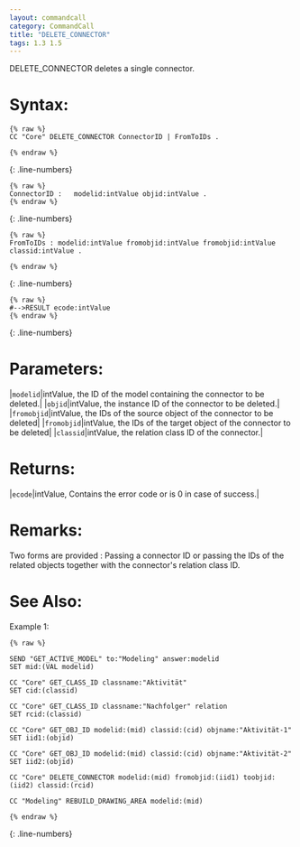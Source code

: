 ```yaml
---
layout: commandcall
category: CommandCall
title: "DELETE_CONNECTOR"
tags: 1.3 1.5
---
```


DELETE_CONNECTOR deletes a single connector.

# Syntax:  

```adoscript
{% raw %}
CC "Core" DELETE_CONNECTOR ConnectorID | FromToIDs .

{% endraw %}
```
{: .line-numbers}

```adoscript
{% raw %}
ConnectorID :	modelid:intValue objid:intValue .
{% endraw %}
```
{: .line-numbers}

```adoscript
{% raw %}
FromToIDs :	modelid:intValue fromobjid:intValue fromobjid:intValue classid:intValue .

{% endraw %}
```
{: .line-numbers}

```adoscript
{% raw %}
#-->RESULT ecode:intValue
{% endraw %}
```
{: .line-numbers}

# Parameters:  

|`modelid`|intValue, the ID of the model containing the connector to be deleted.|
|`objid`|intValue, the instance ID of the connector to be deleted.|
|`fromobjid`|intValue, the IDs of the source object of the connector to be deleted|
|`fromobjid`|intValue, the IDs of the target object of the connector to be deleted|
|`classid`|intValue, the relation class ID of the connector.|

# Returns:  

|`ecode`|intValue, Contains the error code or is 0 in case of success.|

# Remarks:

Two forms are provided : Passing a connector ID or passing the IDs of the related objects together with the connector's relation class ID.

# See Also:  



Example 1:

```adoscript
{% raw %}

SEND "GET_ACTIVE_MODEL" to:"Modeling" answer:modelid
SET mid:(VAL modelid)

CC "Core" GET_CLASS_ID classname:"Aktivität"
SET cid:(classid)

CC "Core" GET_CLASS_ID classname:"Nachfolger" relation
SET rcid:(classid)

CC "Core" GET_OBJ_ID modelid:(mid) classid:(cid) objname:"Aktivität-1"
SET iid1:(objid)

CC "Core" GET_OBJ_ID modelid:(mid) classid:(cid) objname:"Aktivität-2"
SET iid2:(objid)

CC "Core" DELETE_CONNECTOR modelid:(mid) fromobjid:(iid1) toobjid:(iid2) classid:(rcid)

CC "Modeling" REBUILD_DRAWING_AREA modelid:(mid)

{% endraw %}
```
{: .line-numbers}

